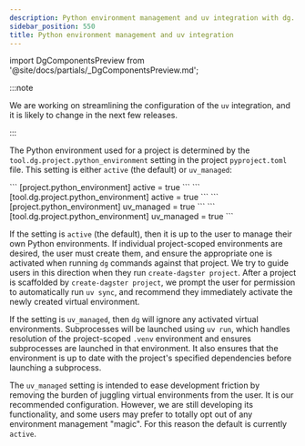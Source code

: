 ```yaml
---
description: Python environment management and uv integration with dg.
sidebar_position: 550
title: Python environment management and uv integration
---
```


import DgComponentsPreview from '@site/docs/partials/\_DgComponentsPreview.md';

<DgComponentsPreview />

:::note

We are working on streamlining the configuration of the `uv` integration, and it
is likely to change in the next few releases.

:::

The Python environment used for a project is determined by the `tool.dg.project.python_environment` setting in the project `pyproject.toml` file. This setting is either `active` (the default) or `uv_managed`:

<Tabs>
  <TabItem value="active" label="active">
    <Tabs>
      <TabItem value="dg.toml" label="dg.toml">
        ``` [project.python_environment] active = true ```
      </TabItem>
      <TabItem value="pyproject.toml" label="pyproject.toml">
        ``` [tool.dg.project.python_environment] active = true ```
      </TabItem>
    </Tabs>
  </TabItem>
  <TabItem value="uv_managed" label="uv_managed">
    <Tabs>
      <TabItem value="dg.toml" label="dg.toml">
        ``` [project.python_environment] uv_managed = true ```
      </TabItem>
      <TabItem value="pyproject.toml" label="pyproject.toml">
        ``` [tool.dg.project.python_environment] uv_managed = true ```
      </TabItem>
    </Tabs>
  </TabItem>
</Tabs>

If the setting is `active` (the default), then it is up to the user to manage their own Python environments. If individual project-scoped environments are desired, the user must create them, and ensure the appropriate one is activated when running `dg` commands against that project. We try to guide users in this direction when they run `create-dagster project`. After a project is scaffolded by `create-dagster project`, we prompt the user for permission to automatically run `uv sync`, and recommend they immediately activate the newly created virtual environment.

If the setting is `uv_managed`, then `dg` will ignore any activated virtual environments. Subprocesses will be launched using `uv run`, which handles resolution of the project-scoped `.venv` environment and ensures subprocesses are launched in that environment. It also ensures that the environment is up to date with the project's specified dependencies before launching a subprocess.

The `uv_managed` setting is intended to ease development friction by removing the burden of juggling virtual environments from the user. It is our recommended configuration. However, we are still developing its functionality, and some users may prefer to totally opt out of any environment management "magic". For this reason the default is currently `active`.

